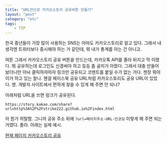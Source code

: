 ```yaml
---
title: "URL만으로 카카오스토리 공유버튼 만들기"
layout: "post"
category: "etc"
tags: 
    - TIP
---
```


한국 중년들이 가장 많이 사용하는 SNS는 아마도 카카오스토리로 알고 있다. 그래서 내 생각엔 트위터보다 중시해야 하는 거 같던데, 뭐 내가 통계를 아는 건 아니고. 

여튼 그래서 카카오스토리 공유 버튼을 만드는데, 카카오톡 API를 졸라 뒤지고 막 이랬다. 뭐 공유하는데 로그인도 신경써야 하고 등등 좀 골치가 아팠다. 그래서 대충 만들어 놨더니만 아놔 클릭하자마자 링크만 공유되고 코멘트를 붙일 수가 없는 거다. 젠장 뭐야 이거 하고 있는 찰나. 웬걸 페이스북 공유 URL처럼 카카오스토리도 공유 URL이 있었다. 썅. 개발자 사이트에서 편하게 찾을 수 있게 해 주면 안 되나?

아래처럼 URL을 쓰면 링크가 공유된다.

    https://story.kakao.com/share?url=http%3A%2F%2Fstrike222.github.io%2Findex.html

아 뭔가 허탈함. 그니까 공유 주소 뒤에 `?url=페이지주소-URL-인코딩` 이렇게 해 주면 되는 거였다. 졸라. 아래는 실제 예시.

[현재 페이지 카카오스토리 공유](https://story.kakao.com/share?url=http%3A%2F%2Fmytory.net%2Fetc%2F2014%2F11%2F22%2Fkakaostory-share-button.html)